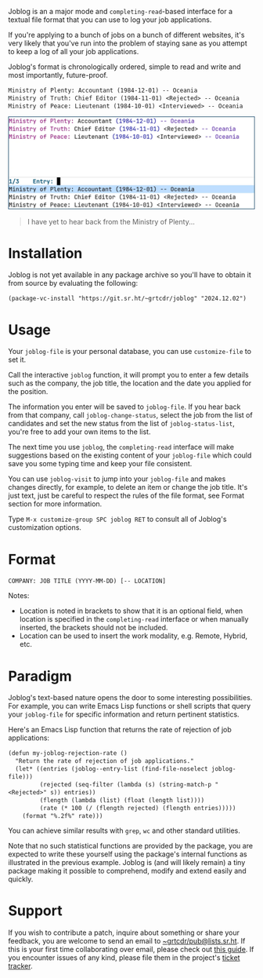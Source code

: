 Joblog is an a major mode and `completing-read`-based interface for a textual file format that you can use to log your job applications.

If you're applying to a bunch of jobs on a bunch of different websites, it's very likely that you've run into the problem of staying sane as you attempt to keep a log of all your job applications.

Joblog's format is chronologically ordered, simple to read and write and most importantly, future-proof.

```
Ministry of Plenty: Accountant (1984-12-01) -- Oceania
Ministry of Truth: Chief Editor (1984-11-01) <Rejected> -- Oceania
Ministry of Peace: Lieutenant (1984-10-01) <Interviewed> -- Oceania
```

![Emacs frame showing joblog selection menu on one side and the text format on the other](media/preview.webp)

> I have yet to hear back from the Ministry of Plenty...

# Installation

Joblog is not yet available in any package archive so you'll have to obtain it
from source by evaluating the following:

``` emacs-lisp
(package-vc-install "https://git.sr.ht/~grtcdr/joblog" "2024.12.02")
```

# Usage

Your `joblog-file` is your personal database, you can use `customize-file` to set it.

Call the interactive `joblog` function, it will prompt you to enter a few details such as the company, the job title, the location and the date you applied for the position.

The information you enter will be saved to `joblog-file`. If you hear back from that company, call `joblog-change-status`, select the job from the list of candidates and set the new status from the list of `joblog-status-list`, you're free to add your own items to the list.

The next time you use `joblog`, the `completing-read` interface will make suggestions based on the existing content of your `joblog-file` which could save you some typing time and keep your file consistent.

You can use `joblog-visit` to jump into your `joblog-file` and makes changes directly, for example, to delete an item or change the job title. It's just text, just be careful to respect the rules of the file format, see Format section for more information.

Type `M-x customize-group SPC joblog RET` to consult all of Joblog's customization options.

# Format

```
COMPANY: JOB TITLE (YYYY-MM-DD) [-- LOCATION]
```

Notes:
- Location is noted in brackets to show that it is an optional field, when location is specified in the `completing-read` interface or when manually inserted, the brackets should not be included.
- Location can be used to insert the work modality, e.g. Remote, Hybrid, etc.

# Paradigm

Joblog's text-based nature opens the door to some interesting possibilities. For example, you can write Emacs Lisp functions or shell scripts that query your `joblog-file` for specific information and return pertinent statistics.

Here's an Emacs Lisp function that returns the rate of rejection of job applications:

``` emacs-lisp
(defun my-joblog-rejection-rate ()
  "Return the rate of rejection of job applications."
  (let* ((entries (joblog--entry-list (find-file-noselect joblog-file)))
         (rejected (seq-filter (lambda (s) (string-match-p "<Rejected>" s)) entries))
         (flength (lambda (list) (float (length list))))
         (rate (* 100 (/ (flength rejected) (flength entries)))))
    (format "%.2f%" rate)))
```

You can achieve similar results with `grep`, `wc` and other standard utilities.

Note that no such statistical functions are provided by the package, you are expected to write these yourself using the package's internal functions as illustrated in the previous example. Joblog is (and will likely remain) a tiny package making it possible to comprehend, modify and extend easily and quickly.

# Support

If you wish to contribute a patch, inquire about something or share your feedback, you are welcome to send an email to [~grtcdr/pub@lists.sr.ht](mailto:~grtcdr/pub@lists.sr.ht). If this is your first time collaborating over email, please check out [this guide](https://git-send-email.io/). If you encounter issues of any kind, please file them in the project's [ticket tracker][ticket-tracker].

[mailing-list]: mailto:~grtcdr/pub@lists.sr.ht
[ticket-tracker]: https://todo.sr.ht/~grtcdr/joblog
